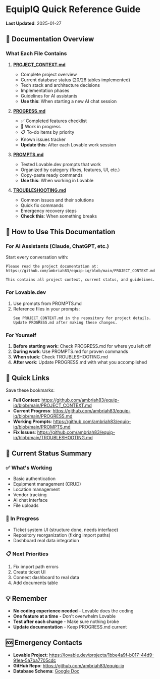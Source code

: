 # EquipIQ Quick Reference Guide

**Last Updated**: 2025-01-27

## 📁 Documentation Overview

### What Each File Contains

1. **[PROJECT_CONTEXT.md](./PROJECT_CONTEXT.md)**
   - Complete project overview
   - Current database status (20/26 tables implemented)
   - Tech stack and architecture decisions
   - Implementation phases
   - Guidelines for AI assistants
   - **Use this**: When starting a new AI chat session

2. **[PROGRESS.md](./PROGRESS.md)**
   - ✅ Completed features checklist
   - 🚧 Work in progress
   - 📋 To-do items by priority
   - Known issues tracker
   - **Update this**: After each Lovable work session

3. **[PROMPTS.md](./PROMPTS.md)**
   - Tested Lovable.dev prompts that work
   - Organized by category (fixes, features, UI, etc.)
   - Copy-paste ready commands
   - **Use this**: When working in Lovable

4. **[TROUBLESHOOTING.md](./TROUBLESHOOTING.md)**
   - Common issues and their solutions
   - Quick fix commands
   - Emergency recovery steps
   - **Check this**: When something breaks

## 🎯 How to Use This Documentation

### For AI Assistants (Claude, ChatGPT, etc.)
Start every conversation with:
```
Please read the project documentation at:
https://github.com/ambriah83/equip-iq/blob/main/PROJECT_CONTEXT.md

This contains all project context, current status, and guidelines.
```

### For Lovable.dev
1. Use prompts from PROMPTS.md
2. Reference files in your prompts:
   ```
   See PROJECT_CONTEXT.md in the repository for project details.
   Update PROGRESS.md after making these changes.
   ```

### For Yourself
1. **Before starting work**: Check PROGRESS.md for where you left off
2. **During work**: Use PROMPTS.md for proven commands
3. **When stuck**: Check TROUBLESHOOTING.md
4. **After work**: Update PROGRESS.md with what you accomplished

## 📝 Quick Links

Save these bookmarks:
- **Full Context**: https://github.com/ambriah83/equip-iq/blob/main/PROJECT_CONTEXT.md
- **Current Progress**: https://github.com/ambriah83/equip-iq/blob/main/PROGRESS.md
- **Working Prompts**: https://github.com/ambriah83/equip-iq/blob/main/PROMPTS.md
- **Fix Issues**: https://github.com/ambriah83/equip-iq/blob/main/TROUBLESHOOTING.md

## 🚀 Current Status Summary

### ✅ What's Working
- Basic authentication
- Equipment management (CRUD)
- Location management
- Vendor tracking
- AI chat interface
- File uploads

### 🚧 In Progress
- Ticket system UI (structure done, needs interface)
- Repository reorganization (fixing import paths)
- Dashboard real data integration

### 📋 Next Priorities
1. Fix import path errors
2. Create ticket UI
3. Connect dashboard to real data
4. Add documents table

## 💡 Remember

- **No coding experience needed** - Lovable does the coding
- **One feature at a time** - Don't overwhelm Lovable
- **Test after each change** - Make sure nothing broke
- **Update documentation** - Keep PROGRESS.md current

## 🆘 Emergency Contacts

- **Lovable Project**: https://lovable.dev/projects/1bbe4a9f-b017-44d9-91ea-5a7ba7705cdc
- **GitHub Repo**: https://github.com/ambriah83/equip-iq
- **Database Schema**: [Google Doc](https://docs.google.com/document/d/1DhM5KVtlYUXUcGHewGPeHRF64uHluzSVaKqQJSdNoC4/edit)
